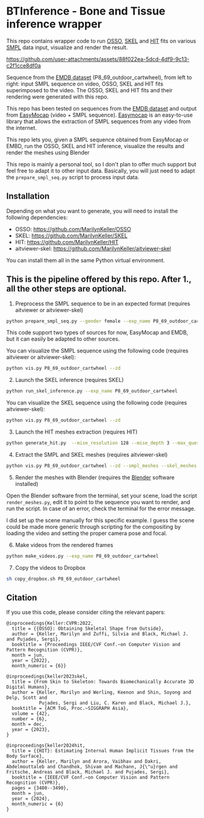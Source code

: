 # BTInference - Bone and Tissue inference wrapper

This repo contains wrapper code to run [OSSO](https://osso.is.tue.mpg.de/), [SKEL](https://skel.is.tue.mpg.de/) and [HIT](https://skel.is.tue.mpg.de/) fits on various [SMPL](https://smpl.is.tue.mpg.de/) data input, visualize and render the result.

https://github.com/user-attachments/assets/88f022ea-5dcd-4df9-9c13-c2f1cce8df0a

Sequence from the [EMDB dataset](https://eth-ait.github.io/emdb/) (P8_69_outdoor_cartwheel), from left to right: input SMPL sequence on video, OSSO, SKEL and HIT fits superimposed to the video. 
The OSSO, SKEL and HIT fits and their rendering were generated with this repo.

This repo has been tested on sequences from the [EMDB dataset](https://eth-ait.github.io/emdb/) and output from [EasyMocap](https://chingswy.github.io/easymocap-public-doc/) (video + SMPL sequence).
[Easymocap](https://chingswy.github.io/easymocap-public-doc/) is an easy-to-use library that allows the extraction of SMPL sequences from any video from the internet. 

This repo lets you, given a SMPL sequence obtained from EasyMocap or EMBD, run the OSSO, SKEL and HIT inference, visualize the results and render the meshes using Blender

This repo is mainly a personal tool, so I don't plan to offer much support but feel free to adapt it to other input data. Basically, you will just need to adapt the `prepare_smpl_seq.py` script to process input data.

## Installation

Depending on what you want to generate, you will need to install the following dependencies:

- OSSO: https://github.com/MarilynKeller/OSSO
- SKEL: https://github.com/MarilynKeller/SKEL
- HIT: https://github.com/MarilynKeller/HIT
- aitviewer-skel: https://github.com/MarilynKeller/aitviewer-skel

You can install them all in the same Python virtual environment. 


## This is the pipeline offered by this repo. After 1., all the other steps are optional. 

1. Preprocess the SMPL sequence to be in an expected format (requires aitviewer or aitviewer-skel)
```sh
python prepare_smpl_seq.py --gender female --exp_name P8_69_outdoor_cartwheel --source=emdb 
```
This code support two types of sources for now, EasyMocap and EMDB, but it can easily be adapted to other sources. 

You can visualize the SMPL sequence using the following code (requires aitviewer or aitviewer-skel):

```sh
python vis.py P8_69_outdoor_cartwheel --zd 
```

2. Launch the SKEL inference (requires SKEL)
```sh
python run_skel_inference.py --exp_name P8_69_outdoor_cartwheel
```
You can visualize the SKEL sequence using the following code  (requires aitviewer-skel):

```sh
python vis.py P8_69_outdoor_cartwheel --zd 
```

3. Launch the HIT meshes extraction (requires HIT)
```sh
python generate_hit.py  --mise_resolution 128 --mise_depth 3 --max_queries 500000  
```

4. Extract the SMPL and SKEL meshes (requires aitviewer-skel)
```sh
python vis.py P8_69_outdoor_cartwheel --zd --smpl_meshes --skel_meshes
```

5. Render the meshes with Blender (requires the [Blender](https://www.blender.org/) software installed)

Open the Blender software from the terminal, set your scene, load the script `render_meshes.py`, edit it to point to the sequence you want to render, and run the script.
In case of an error, check the terminal for the error message.

I did set up the scene manually for this specific example. I guess the scene could be made more generic through scripting for the compositing by loading the video and setting the proper camera pose and focal.

6. Make videos from the rendered frames 

```sh
python make_videos.py --exp_name P8_69_outdoor_cartwheel
```

7. Copy the videos to Dropbox
```sh
sh copy_dropbox.sh P8_69_outdoor_cartwheel
```


## Citation

If you use this code, please consider citing the relevant papers:

```
@inproceedings{Keller:CVPR:2022,
  title = {{OSSO}: Obtaining Skeletal Shape from Outside},
  author = {Keller, Marilyn and Zuffi, Silvia and Black, Michael J. and Pujades, Sergi},
  booktitle = {Proceedings IEEE/CVF Conf.~on Computer Vision and Pattern Recognition (CVPR)},
  month = jun,
  year = {2022},
  month_numeric = {6}}
```

```
@inproceedings{keller2023skel,
  title = {From Skin to Skeleton: Towards Biomechanically Accurate 3D Digital Humans},
  author = {Keller, Marilyn and Werling, Keenon and Shin, Soyong and Delp, Scott and 
            Pujades, Sergi and Liu, C. Karen and Black, Michael J.},
  booktitle = {ACM ToG, Proc.~SIGGRAPH Asia},
  volume = {42},
  number = {6},
  month = dec,
  year = {2023},
}
```

```
@inproceedings{keller2024hit,
  title = {{HIT}: Estimating Internal Human Implicit Tissues from the Body Surface},
  author = {Keller, Marilyn and Arora, Vaibhav and Dakri, Abdelmouttaleb and Chandhok, Shivam and Machann, J{\"u}rgen and Fritsche, Andreas and Black, Michael J. and Pujades, Sergi},
  booktitle = {IEEE/CVF Conf.~on Computer Vision and Pattern Recognition (CVPR)},
  pages = {3480--3490},
  month = jun,
  year = {2024},
  month_numeric = {6}
}
```

